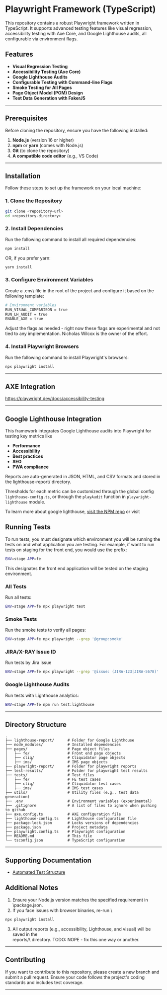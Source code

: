 # Playwright Framework (TypeScript)

This repository contains a robust Playwright framework written in TypeScript. It supports advanced testing features like visual regression, accessibility testing with Axe Core, and Google Lighthouse audits, all configurable via environment flags.

## Features

- **Visual Regression Testing**
- **Accessibility Testing (Axe Core)**
- **Google Lighthouse Audits**
- **Configurable Testing with Command-line Flags**
- **Smoke Testing for All Pages**
- **Page Object Model (POM) Design**
- **Test Data Generation with FakerJS**

---

## Prerequisites

Before cloning the repository, ensure you have the following installed:

1. **Node.js** (version 16 or higher)
2. **npm** or **yarn** (comes with Node.js)
3. **Git** (to clone the repository)
4. **A compatible code editor** (e.g., VS Code)

---

## Installation

Follow these steps to set up the framework on your local machine:

### 1. Clone the Repository

```bash
git clone <repository-url>
cd <repository-directory>
```

### 2. Install Dependencies

Run the following command to install all required dependencies:

```bash
npm install
```

OR, if you prefer yarn:

```bash
yarn install
```

### 3. Configure Environment Variables

Create a \.env\ file in the root of the project and configure it based on the following template:

```bash
# Environment variables
RUN_VISUAL_COMPARISON = true
RUN_LH_AUDIT = true
ENABLE_AXE = true
```

Adjust the flags as needed - right now these flags are experimental and not tied to any implementation. Nicholas Wilcox is the owner of the effort.

### 4. Install Playwright Browsers

Run the following command to install Playwright's browsers:

```bash
npx playwright install
```

---
## AXE Integration


https://playwright.dev/docs/accessibility-testing

---
## Google Lighthouse Integration
This framework integrates Google Lighthouse audits into Playwright for testing key metrics like
- **Performance**
- **Accessibility**
- **Best practices**
- **SEO**
- **PWA compliance**

Reports are auto-generated in JSON, HTML, and CSV formats and stored in the lighthouse-report/ directory.

Thresholds for each metric can be customized through the global config `lighthouse-config.ts`, or through the `playAudit` function in `playwright-lighthouse` module.

To learn more about google lighthouse, [visit the NPM repo](https://www.npmjs.com/package/playwright-lighthouse "go to NPM") or visit 

## Running Tests

To run tests, you must designate which environment you will be running the tests on and what application you are testing.
For example, if want to run tests on staging for the front end, you would use the prefix:

```bash
ENV=stage APP=fe
```

This designates the front end application will be tested on the staging environment.

### All Tests

Run all tests:
```bash
ENV=stage APP=fe npx playwright test
```

### Smoke Tests

Run the smoke tests to verify all pages:

```bash
ENV=stage APP=fe npx playwright --grep '@group:smoke'
```

### JIRA/X-RAY Issue ID

Run tests by Jira issue

```bash
ENV=stage APP=fe npx playwright --grep '@issue: (JIRA-123|JIRA-5678)'
```

### Google Lighthouse Audits

Run tests with Lighthouse analytics:

```bash
ENV=stage APP=fe npm run test:lighthouse
```

---

## Directory Structure

```plaintext
.
├── lighthouse-report/      # Folder for Google Lighthouse
├── node_modules/           # Installed dependencies
├── pages/                  # Page object files
│   ├── fe/                 # Front end page objects
│   ├── cliq/               # Cliquidator page objects
│   ├── ims/                # IMS page objects
├── playwright-report/      # Folder for playwright reports
├── test-results/           # Folder for playwright test results
├── tests/                  # Test files
│   ├── fe/                 # FE test cases
│   ├── cliq/               # Cliquidator test cases
│   ├── ims/                # IMS test cases
├── utils/                  # Utility files (e.g., test data generation)
├── .env                    # Environment variables (experimental)
├── .gitignore              # A list of files to ignore when pushing to github
├── axe.config.ts           # AXE configuration file
├── lighthouse-config.ts    # Lighthouse configuration file
├── package-lock.json       # Locks versions of dependencies
├── package.json            # Project metadata 
├── playwright.config.ts    # Playwright configuration
├── README.md               # This file
└── tsconfig.json           # TypeScript configuration

```

---
## Supporting Documentation
- [Automated Test Structure](https://pwhelpdesk.atlassian.net/wiki/spaces/QE/pages/608567300/Playwright+Automated+Test+Structure "Learn about the parts of a standard test in Playwright at PurpleWave")
## Additional Notes

1. Ensure your Node.js version matches the specified requirement in \package.json\.
2. If you face issues with browser binaries, re-run \
```bash
npx playwright install
```
3. All output reports (e.g., accessibility, Lighthouse, and visual) will be saved in the \
reports/\ directory.
TODO: NOPE - fix this one way or another.

---

## Contributing

If you want to contribute to this repository, please create a new branch and submit a pull request. Ensure your code follows the project's coding standards and includes test coverage.

---